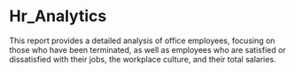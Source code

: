 # Hr_Analytics 
This report provides a detailed analysis of office employees, focusing on those who have been terminated, as well as employees who are satisfied or dissatisfied with their jobs, the workplace culture, and their total salaries.
